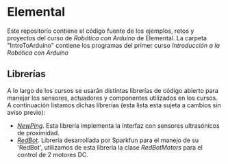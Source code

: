 # Elemental
Este repositorio contiene el código fuente de los ejemplos, retos y proyectos del curso de *Robótica con Arduino* de Elemental.
La carpeta "IntroToArduino" contiene los programas del primer curso *Introducción a la Robótica con Arduino*

## Librerías
A lo largo de los cursos se usarán distintas librerías de código abierto para manejar los sensores, actuadores y componentes utilizados en los cursos. 
A continuación listamos dichas librerías (esta lista esta sujeta a cambios sin aviso previo):
  - [*NewPing*](http://playground.arduino.cc/Code/NewPing). Esta librería implementa la interfaz con sensores ultrasónicos de proximidad.
  - [*RedBot*](https://github.com/sparkfun/RedBot). Librería desarrollada por Sparkfun para el manejo de su 'RedBot', utilizamos de esta librería la clase *RedBotMotors* para el control de 2 motores DC.


